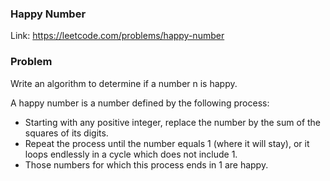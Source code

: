 ### Happy Number
Link: https://leetcode.com/problems/happy-number

### Problem
Write an algorithm to determine if a number n is happy.

A happy number is a number defined by the following process:

-  Starting with any positive integer, replace the number by the sum of the squares of its digits.
- Repeat the process until the number equals 1 (where it will stay), or it loops endlessly in a cycle which does not include 1.
- Those numbers for which this process ends in 1 are happy.

